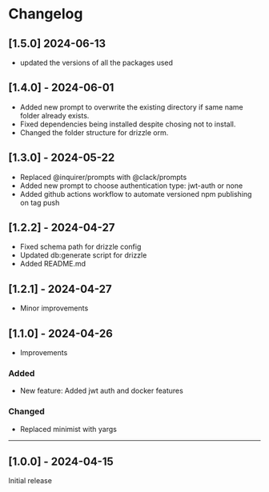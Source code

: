# Changelog

## [1.5.0] 2024-06-13
- updated the versions of all the packages used

## [1.4.0] - 2024-06-01
- Added new prompt to overwrite the existing directory if same name folder already exists.
- Fixed dependencies being installed despite chosing not to install.
- Changed the folder structure for drizzle orm.

## [1.3.0] - 2024-05-22
- Replaced @inquirer/prompts with @clack/prompts
- Added new prompt to choose authentication type: jwt-auth or none
- Added github actions workflow to automate versioned npm publishing on tag push

## [1.2.2] - 2024-04-27
- Fixed schema path for drizzle config
- Updated db:generate script for drizzle
- Added README.md

## [1.2.1] - 2024-04-27
- Minor improvements

## [1.1.0] - 2024-04-26
- Improvements

### Added
- New feature: Added jwt auth and docker features

### Changed
- Replaced minimist with yargs

---

## [1.0.0] - 2024-04-15
Initial release